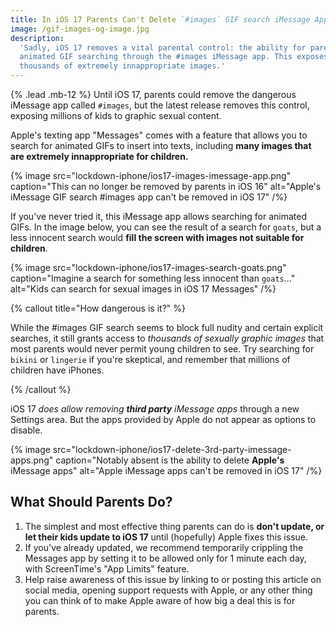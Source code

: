 ```yaml
---
title: In iOS 17 Parents Can't Delete `#images` GIF search iMessage App
image: /gif-images-og-image.jpg
description:
  'Sadly, iOS 17 removes a vital parental control: the ability for parents to disable
  animated GIF searching through the #images iMessage app. This exposes children to
  thousands of extremely innappropriate images.'
---
```


{% .lead .mb-12 %} Until iOS 17, parents could remove the dangerous iMessage app called
`#images`, but the latest release removes this control, exposing millions of kids to
graphic sexual content.

Apple's texting app "Messages" comes with a feature that allows you to search for animated
GIFs to insert into texts, including **many images that are extremely innappropriate for
children.**

{% image src="lockdown-iphone/ios17-images-imessage-app.png" caption="This can no longer be removed by parents in iOS 16" alt="Apple's iMessage GIF search #images app can't be removed in iOS 17" /%}

If you've never tried it, this iMessage app allows searching for animated GIFs. In the
image below, you can see the result of a search for `goats`, but a less innocent search
would **fill the screen with images not suitable for children**.

{% image src="lockdown-iphone/ios17-images-search-goats.png" caption="Imagine a search for something less innocent than <code>goats</code>..." alt="Kids can search for sexual images in iOS 17 Messages" /%}

{% callout title="How dangerous is it?" %}

While the #images GIF search seems to block full nudity and certain explicit searches, it
still grants access to _thousands of sexually graphic images_ that most parents would
never permit young children to see. Try searching for `bikini` or `lingerie` if you're
skeptical, and remember that millions of children have iPhones.

{% /callout %}

iOS 17 _does allow removing **third party** iMessage apps_ through a new Settings area.
But the apps provided by Apple do not appear as options to disable.

{% image src="lockdown-iphone/ios17-delete-3rd-party-imessage-apps.png" caption="Notably absent is the ability to delete <b>Apple's</b> iMessage apps" alt="Apple iMessage apps can't be removed in iOS 17" /%}

## What Should Parents Do?

1. The simplest and most effective thing parents can do is **don't update, or let their
   kids update to iOS 17** until (hopefully) Apple fixes this issue.
2. If you've already updated, we recommend temporarily crippling the Messages app by
   setting it to be allowed only for 1 minute each day, with ScreenTime's "App Limits"
   feature.
3. Help raise awareness of this issue by linking to or posting this article on social
   media, opening support requests with Apple, or any other thing you can think of to make
   Apple aware of how big a deal this is for parents.
